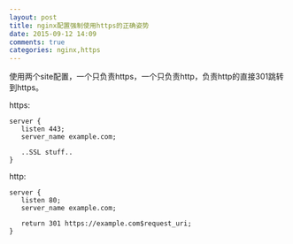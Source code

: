 ```yaml
---
layout: post
title: nginx配置强制使用https的正确姿势
date: 2015-09-12 14:09
comments: true
categories: nginx,https
---
```


使用两个site配置，一个只负责https，一个只负责http，负责http的直接301跳转到https。

https:
    
    server {
       listen 443;
       server_name example.com;

       ..SSL stuff..
    }

http:

    server {
       listen 80;
       server_name example.com;

       return 301 https://example.com$request_uri;
    }